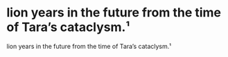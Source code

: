 # lion years in the future from the time of Tara’s cataclysm.¹

lion years in the future from the time of Tara’s cataclysm.¹